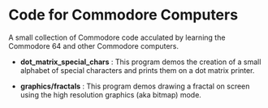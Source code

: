 # Code for Commodore Computers

A small collection of Commodore code acculated by learning the Commodore 64 and other Commodore computers.

- **dot_matrix_special_chars** : This program demos the creation of a small alphabet of special characters and prints them on a dot matrix printer.

- **graphics/fractals** : This program demos drawing a fractal on screen using the high resolution graphics (aka bitmap) mode.

